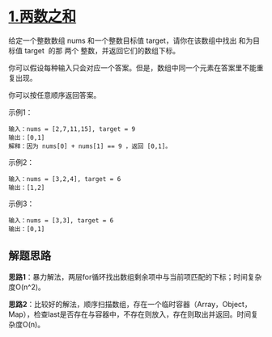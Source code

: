 # [1.两数之和](https://leetcode.cn/problems/two-sum/)

给定一个整数数组 nums 和一个整数目标值 target，请你在该数组中找出 和为目标值 target  的那 两个 整数，并返回它们的数组下标。

你可以假设每种输入只会对应一个答案。但是，数组中同一个元素在答案里不能重复出现。

你可以按任意顺序返回答案。

示例1：
```
输入：nums = [2,7,11,15], target = 9
输出：[0,1]
解释：因为 nums[0] + nums[1] == 9 ，返回 [0,1]。
```

示例2：
```
输入：nums = [3,2,4], target = 6
输出：[1,2]
```

示例3：
```
输入：nums = [3,3], target = 6
输出：[0,1]
```

## 解题思路
**思路1**：暴力解法，两层for循环找出数组剩余项中与当前项匹配的下标；时间复杂度O(n^2)。

**思路2**：比较好的解法，顺序扫描数组，存在一个临时容器（Array，Object，Map），检查last是否存在与容器中，不存在则放入，存在则取出并返回。时间复杂度O(n)。